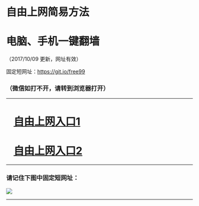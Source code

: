 ﻿# 自由上网简易方法

# 电脑、手机一键翻墙

（2017/10/09 更新，网址有效）

固定短网址：https://git.io/free99

### （微信如打不开，请转到浏览器打开）


***





# &nbsp;&nbsp; <a href="http://ft1375831272.fwq-tz-1001.info/fwqtz01.html?t=1009001997 " target="_blank">自由上网入口1</a>
# &nbsp;&nbsp; <a href="http://ft1555029347.fwq-tz-1002.info/fwqtz02.html?t=100900127195 " target="_blank">自由上网入口2</a>
***

### 请记住下图中固定短网址：

<img src="https://s3-us-west-2.amazonaws.com/fwq-1001/yjfq-20170905okok.png" /> 


***


